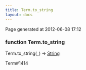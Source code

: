 ```yaml
---
title: Term.to_string
layout: docs
---
```


<div class="bottom_right_note">Page generated at 2012-06-08 17:12</div>
<h3><span class="minor">function</span> Term.to_string</h3>

Term.to_string(_) -> <a href="/docs/String.html">String</a>
<p></p>

<p><span class="extra_minor">Term#1414</span></p>
